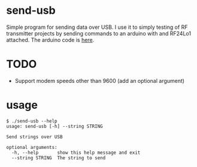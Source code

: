 # send-usb
Simple program for sending data over USB. I use it to simply testing of RF transmitter projects by sending commands to an arduino with and RF24Lo1 attached. The arduino code is  [here](https://github.com/rickspencer3/sketchbook/tree/master/rf_usb_transmitter).

# TODO
 * Support modem speeds other than 9600 (add an optional argument)

# usage
```
$ ./send-usb --help
usage: send-usb [-h] --string STRING

Send strings over USB

optional arguments:
  -h, --help       show this help message and exit
  --string STRING  The string to send
```
